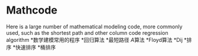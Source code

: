 # Mathcode
 Here is a large number of mathematical modeling code, more commonly used, such as the shortest path and other column code
regression algorithm
*数学建模常用的程序
 *回归算法
 *最短路径
   *A*算法
   *Floyd算法
   *Dij
 *排序
   *快速排序
   *桶排序
